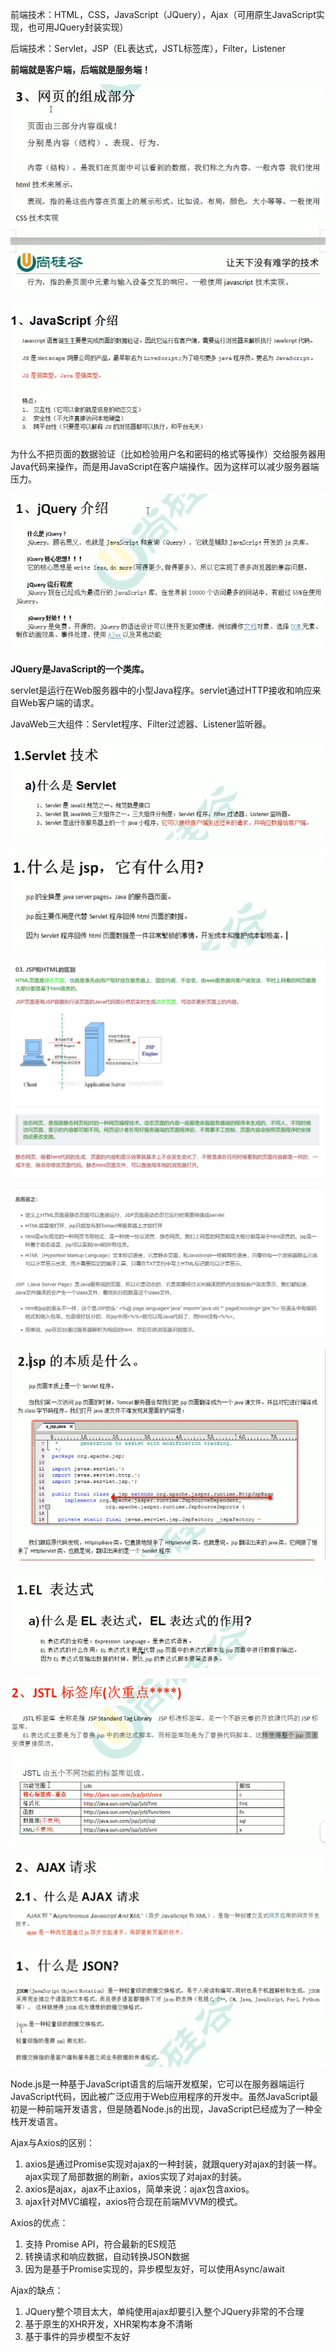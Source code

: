 前端技术：HTML，CSS，JavaScript（JQuery），Ajax（可用原生JavaScript实现，也可用JQuery封装实现）

后端技术：Servlet，JSP（EL表达式，JSTL标签库），Filter，Listener

**前端就是客户端，后端就是服务端！**

![Alt text](image/front&back-end/image.png)

![Alt text](image/front&back-end/image-1.png)

为什么不把页面的数据验证（比如检验用户名和密码的格式等操作）交给服务器用Java代码来操作，而是用JavaScript在客户端操作。因为这样可以减少服务器端压力。

![Alt text](image/front&back-end/image-2.png)

**JQuery是JavaScript的一个类库。**

servlet是运行在Web服务器中的小型Java程序。servlet通过HTTP接收和响应来自Web客户端的请求。

JavaWeb三大组件：Servlet程序、Filter过滤器、Listener监听器。

![Alt text](image/front&back-end/image-3.png)

![Alt text](image/front&back-end/image-4.png)

![Alt text](image/front&back-end/image-5.png)

![Alt text](image/front&back-end/image-6.png)

![Alt text](image/front&back-end/image-7.png)

![Alt text](image/front&back-end/image-8.png)

![Alt text](image/front&back-end/image-9.png)

![Alt text](image/front&back-end/image-10.png)

![Alt text](image/front&back-end/image-11.png)

Node.js是一种基于JavaScript语言的后端开发框架，它可以在服务器端运行JavaScript代码，因此被广泛应用于Web应用程序的开发中。虽然JavaScript最初是一种前端开发语言，但是随着Node.js的出现，JavaScript已经成为了一种全栈开发语言。

Ajax与Axios的区别：
1. axios是通过Promise实现对ajax的一种封装，就跟query对ajax的封装一样。ajax实现了局部数据的刷新，axios实现了对ajax的封装。
2. axios是ajax，ajax不止axios，简单来说：ajax包含axios。
3. ajax针对MVC编程，axios符合现在前端MVVM的模式。

Axios的优点：
1. 支持 Promise API，符合最新的ES规范
2. 转换请求和响应数据，自动转换JSON数据
3. 因为是基于Promise实现的，异步模型友好，可以使用Async/await

Ajax的缺点：
1. JQuery整个项目太大，单纯使用ajax却要引入整个JQuery非常的不合理
2. 基于原生的XHR开发，XHR架构本身不清晰
3. 基于事件的异步模型不友好